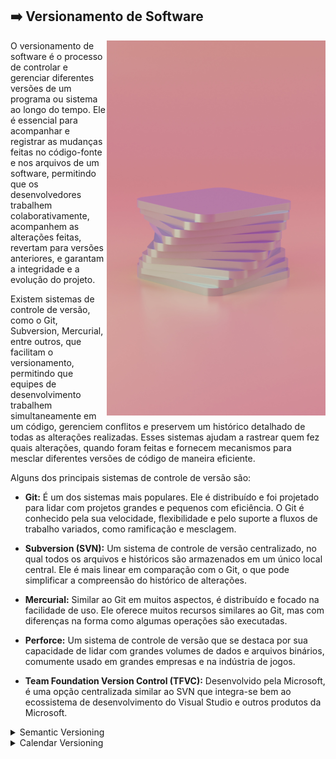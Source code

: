 ## :arrow_right: Versionamento de Software

<img align="right" height="600px" src="https://github.com/2uj1m28ohz/Database/blob/main/Development/SoftwareVersioning.png"/>

O versionamento de software é o processo de controlar e gerenciar diferentes versões de um programa ou sistema ao longo do tempo. Ele é essencial para acompanhar e registrar as mudanças feitas no código-fonte e nos arquivos de um software, permitindo que os desenvolvedores trabalhem colaborativamente, acompanhem as alterações feitas, revertam para versões anteriores, e garantam a integridade e a evolução do projeto.

Existem sistemas de controle de versão, como o Git, Subversion, Mercurial, entre outros, que facilitam o versionamento, permitindo que equipes de desenvolvimento trabalhem simultaneamente em um código, gerenciem conflitos e preservem um histórico detalhado de todas as alterações realizadas. Esses sistemas ajudam a rastrear quem fez quais alterações, quando foram feitas e fornecem mecanismos para mesclar diferentes versões de código de maneira eficiente.

Alguns dos principais sistemas de controle de versão são:

- **Git:** É um dos sistemas mais populares. Ele é distribuído e foi projetado para lidar com projetos grandes e pequenos com eficiência. O Git é conhecido pela sua velocidade, flexibilidade e pelo suporte a fluxos de trabalho variados, como ramificação e mesclagem.

- **Subversion (SVN):** Um sistema de controle de versão centralizado, no qual todos os arquivos e históricos são armazenados em um único local central. Ele é mais linear em comparação com o Git, o que pode simplificar a compreensão do histórico de alterações.

- **Mercurial:** Similar ao Git em muitos aspectos, é distribuído e focado na facilidade de uso. Ele oferece muitos recursos similares ao Git, mas com diferenças na forma como algumas operações são executadas.

- **Perforce:** Um sistema de controle de versão que se destaca por sua capacidade de lidar com grandes volumes de dados e arquivos binários, comumente usado em grandes empresas e na indústria de jogos.

- **Team Foundation Version Control (TFVC):** Desenvolvido pela Microsoft, é uma opção centralizada similar ao SVN que integra-se bem ao ecossistema de desenvolvimento do Visual Studio e outros produtos da Microsoft.

<details>
<summary>Semantic Versioning</summary>

O Semantic Versioning (SemVer) é um sistema padronizado para numerar as versões de um software, permitindo uma compreensão clara e consistente das mudanças feitas em uma aplicação.

- Formato do Semantic Versioning: MAJOR.MINOR.PATCH

    - MAJOR: Incrementa para mudanças incompatíveis na API.

    - MINOR: Incrementa para adições compatíveis à funcionalidade.

    - PATCH: Incrementa para correções de bugs compatíveis.


O SemVer também permite o uso de etiquetas de pré-lançamento e metadados de construção para versões em desenvolvimento que ainda não são definitivas.

- Características do Semantic Versioning:

    - Clareza e Precisão: Fornece um esquema claro para entender o impacto das mudanças em cada versão.

    - Semântica Direta: O número de versão reflete as alterações e seu impacto no software.

    - Compatibilidade: Ajuda a identificar rapidamente se uma atualização pode ou não quebrar a compatibilidade com versões anteriores.

    - Padronização: É amplamente adotado e compreendido pela comunidade de desenvolvedores, facilitando a integração e a colaboração em projetos.

- Vantagens do Semantic Versioning:

    - Compreensão Rápida: Os números de versão fornecem informações imediatas sobre as mudanças realizadas.

    - Gerenciamento de Risco: Permite aos usuários decidir se devem ou não atualizar, com base nas mudanças anunciadas.

    - Integração Simplificada: Facilita a integração de bibliotecas e dependências, evitando conflitos e incompatibilidades.

    - Transparência para os Usuários: Os desenvolvedores podem comunicar facilmente o que mudou em cada versão para os usuários finais.

O Semantic Versioning é um sistema robusto e amplamente adotado que ajuda os desenvolvedores a entenderem e comunicarem melhor as mudanças em seus softwares, facilitando a vida tanto dos criadores quanto dos usuários finais.

</details>

<details>
<summary>Calendar Versioning</summary>

O Calendar Versioning (CalVer) é um sistema de versionamento que utiliza datas como base para numerar as versões de um software, trazendo uma abordagem temporal para indicar quando uma versão foi lançada.

- Formato do Calendar Versioning: YYYY.MM.DD ou YYYY.MM (ou variantes semelhantes)

    - Ano (YYYY): Refere-se ao ano do lançamento.

    - Mês (MM): Refere-se ao mês do lançamento.

    - Dia (DD): Refere-se ao dia do lançamento, opcionalmente incluído.

O CalVer também pode incluir letras, rótulos ou outras informações para indicar estágios de desenvolvimento, como alfa, beta, etc., agregando informações além da data de lançamento.

- Características do Calendar Versioning:

    - Ênfase na Temporalidade: Utiliza datas para numerar versões, proporcionando uma representação direta da cronologia dos lançamentos.

    - Simplicidade Conceitual: É fácil compreender a ordem cronológica das versões com base nas datas.

- Vantagens do Calendar Versioning:

    - Visibilidade Temporal: Permite aos usuários entender facilmente a cronologia dos lançamentos e atualizações.

    - Clareza na Ordem das Versões: A data indica claramente quando uma versão foi lançada, tornando mais simples a compreensão de quais versões são mais recentes.

    - Fácil de Acompanhar: Usar datas como versões facilita a identificação de quão atualizado está um software.

O Calendar Versioning, ao contrário do Semantic Versioning, enfoca mais a temporalidade do que as mudanças específicas realizadas em uma versão. Isso pode ser útil em contextos nos quais a data de lançamento é fundamental para os usuários ou quando se deseja destacar claramente a ordem cronológica das versões.

</details>
